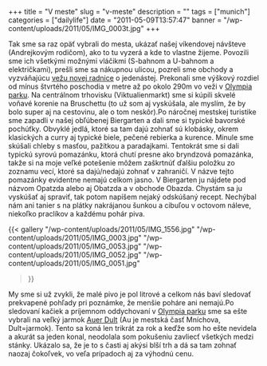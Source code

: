 +++
title = "V meste"
slug = "v-meste"
description = ""
tags = ["munich"]
categories = ["dailylife"]
date = "2011-05-09T13:57:47"
banner = "/wp-content/uploads/2011/05/IMG_0003t.jpg"
+++

Tak sme sa raz opäť vybrali do mesta, ukázať našej víkendovej návšteve (Andrejkovým rodičom), ako to
tu vyzerá a kde to vlastne žijeme. Povozili sme ich všetkými možnými vláčikmi (S-bahnom a U-bahnom a električkami), prešli sme sa nákupnou ulicou, pozreli sme obchody a vyzváňajúcu <a title="Mníchov"
href="https://www.ajka-andrej.com/2009/11/24/munich/">vežu novej radnice</a> o jedenástej. Prekonali
sme výškový rozdiel od mínus štvrtého poschodia v metre až po okolo 290m vo veži v <a title="Kam s
návštevou" href="https://www.ajka-andrej.com/2009/11/25/where-to-go-with-visitors/">Olympia
parku</a>. Na centrálnom trhovisku (Viktualienmarkt) sme si kúpili skvelé voňavé korenie na
Bruschettu (to už som aj vyskúšala, ale myslím, že by bolo super aj na cestovinu, ale o tom
neskôr).Po náročnej mestskej turistike sme zapadli v našej obľúbenej Biergarten a dali sme si
typické bavorské pochúťky. Obvyklé jedlá, ktoré sa tam dajú zohnať sú klobásky, okrem klasických a
curry aj typické biele, pečené rebierka a kurence. Minule sme skúšali chleby s masťou, pažítkou a
paradajkami. Tentokrát sme si dali typickú syrovú pomazánku, ktorá chutí presne ako bryndzová
pomazánka, takže si na moje veľké potešenie môžem zaškrtnúť ďalšiu položku zo zoznamu vecí, ktoré
sa dajú/nedajú zohnať v zahraničí. V názve tejto pomazánky evidentne nemajú celkom jasno. V
Biergarten ju nájdete pod názvom Opatzda alebo aj Obatzda a v obchode Obazda. Chystám sa ju
vyskúšať aj spraviť, tak potom napíšem nejaký odskúšaný recept. Nechýbal nám ani tanier s na plátky
nakrájanou šunkou a cibuľou v octovom náleve, niekoľko praclíkov a každému pohár piva.

{{< gallery
    "/wp-content/uploads/2011/05/IMG_1556.jpg"
    "/wp-content/uploads/2011/05/IMG_0003.jpg"
    "/wp-content/uploads/2011/05/IMG_0053.jpg"
    "/wp-content/uploads/2011/05/IMG_0052.jpg"
    "/wp-content/uploads/2011/05/IMG_0051.jpg"
>}}

My sme si už zvykli, že malé pivo je pol litrové a celkom nás baví sledovať prekvapené pohľady pri
poznámke, že menšie poháre ani nemajú.Po sledovaní kačiek a príjemnom oddychovaní v <a title="Jazero v Olympia parku" href="https://www.ajka-andrej.com/2010/07/05/lake-in-the-olympia-park/">Olympia parku</a> sme sa
ešte vybrali na veľký jarmok <a title="Auer Dult" href="http://www.auerdult.de/">Auer Dult</a> (Au
je mestská časť Mníchova, Dult=jarmok). Tento sa koná len trikrát za rok a keďže som ho ešte
nevidela a akurát sa jeden konal, neodolala som pokušeniu zavliecť všetkých medzi stánky. Ukázalo
sa, že je to s časti aj akýsi blší trh a dá sa tam zohnať naozaj čokoľvek, vo veľa prípadoch aj za
výhodnú cenu.
